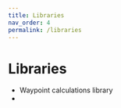 ```yaml
---
title: Libraries
nav_order: 4
permalink: /libraries
---
```


# Libraries

- Waypoint calculations library
- 
